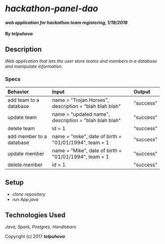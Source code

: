# _hackathon-panel-dao_

#### _web application for hackathon team registering, 1/19/2018_

#### By _**telpuhova**_

## Description

_Web application that lets the user store teams and members in a database and manipulate information._

### Specs
| Behavior | Input | Output |
| :-------------     | :------------- | :------------- |
| add team to a database | name = "Trojan Horses", description = "blah blah blah" | "success" |
| update team | name = "updated name", description = "blah blah blah" | "success" |
| delete team | id = 1 | "success" |
| add member to a database | name = "mike", date of birth = "01/01/1994", team = 1 | "success" |
| update member | name = "Mike", date of birth = "01/01/1994", team = 1 | "success" |
| delete member | id = 1 | "success" |

## Setup

* _clone repository_
* _run App.java_

## Technologies Used

_Java, Spark, Postgres, Handlebars_

Copyright (c) 2017 **_telpuhova_**
